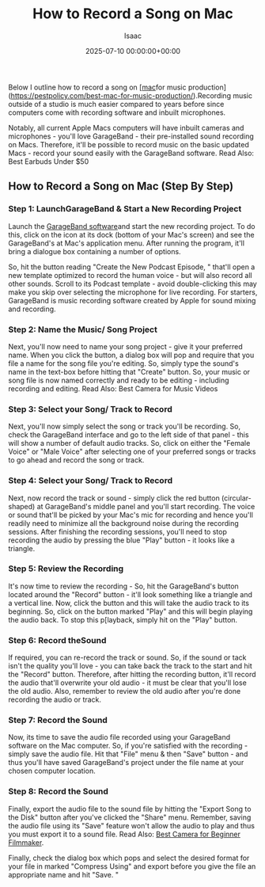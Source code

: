 ﻿---
title: How to Record a Song on Mac
description: Below I outline how to record a song on mac for music productionhttpspestpolicy.combest-mac-for-music-production . Recording music outside of a studio is much...
slug: /how-to-record-a-song-on-mac/
date: 2025-07-10 00:00:00+00:00
lastmod: 2025-07-10 00:00:00+03:00
author: Isaac
categories:

- Laptops
tags:

- laptops

- song

- mac
layout: post
---

Below I outline how to record a song on [[mac](https://pestpolicy.com/best-mac-for-music-production/)for music production](https://pestpolicy.com/best-mac-for-music-production/).Recording music outside of a studio is much easier compared to years before since computers come with recording software and inbuilt microphones.

Notably, all current Apple Macs computers will have inbuilt cameras and microphones - you'll love GarageBand - their pre-installed sound recording on Macs. Therefore, it'll be possible to record music on the basic updated Macs - record your sound easily with the GarageBand software. Read Also: Best Earbuds Under $50

##  How to Record a Song on Mac (Step By Step)

###  Step 1: Launch**GarageBand & Start a New Recording Project**

Launch the [GarageBand software](https://mediacommons.psu.edu/2017/04/30/starting-a-new-podcast-project-in-garageband/)and start the new recording project. To do this, click on the icon at its dock (bottom of your Mac's screen) and see the GarageBand's at Mac's application menu. After running the program, it'll bring a dialogue box containing a number of options.

So, hit the button reading "Create the New Podcast Episode, " that'll open a new template optimized to record the human voice - but will also record all other sounds. Scroll to its Podcast template - avoid double-clicking this may make you skip over selecting the microphone for live recording. For starters, GarageBand is music recording software created by Apple for sound mixing and recording.

###  Step 2: Name the Music/ Song Project

Next, you'll now need to name your song project - give it your preferred name. When you click the button, a dialog box will pop and require that you file a name for the song file you're editing. So, simply type the sound's name in the text-box before hitting that "Create" button. So, your music or song file is now named correctly and ready to be editing - including recording and editing. Read Also: Best Camera for Music Videos

###  Step 3: Select your Song/ Track to Record

Next, you'll now simply select the song or track you'll be recording. So, check the GarageBand interface and go to the left side of that panel - this will show a number of default audio tracks. So, click on either the "Female Voice" or "Male Voice" after selecting one of your preferred songs or tracks to go ahead and record the song or track.

###  Step 4: Select your Song/ Track to Record

Next, now record the track or sound - simply click the red button (circular-shaped) at GarageBand's middle panel and you'll start recording. The voice or sound that'll be picked by your Mac's mic for recording and hence you'll readily need to minimize all the background noise during the recording sessions. After finishing the recording sessions, you'll need to stop recording the audio by pressing the blue "Play" button - it looks like a triangle.

###  Step 5: Review the Recording

It's now time to review the recording - So, hit the GarageBand's button located around the "Record" button - it'll look something like a triangle and a vertical line. Now, click the button and this will take the audio track to its beginning. So, click on the button marked "Play" and this will begin playing the audio back. To stop this p[layback, simply hit on the "Play" button.

###  Step 6: Record the**Sound**

If required, you can re-record the track or sound. So, if the sound or tack isn't the quality you'll love - you can take back the track to the start and hit the "Record" button. Therefore, after hitting the recording button, it'll record the audio that'll overwrite your old audio - it must be clear that you'll lose the old audio. Also, remember to review the old audio after you're done recording the audio or track.

###  Step 7: Record the Sound

Now, its time to save the audio file recorded using your GarageBand software on the Mac computer. So, if you're satisfied with the recording - simply save the audio file. Hit that "File" menu & then "Save" button - and thus you'll have saved GarageBand's project under the file name at your chosen computer location.

###  Step 8: Record the Sound

Finally, export the audio file to the sound file by hitting the "Export Song to the Disk" button after you've clicked the "Share" menu. Remember, saving the audio file using its "Save" feature won't allow the audio to play and thus you must export it to a sound file. Read Also: [Best Camera for Beginner Filmmaker](https://pestpolicy.com/best-camera-for-beginner-filmmaker/).

Finally, check the dialog box which pops and select the desired format for your file in marked "Compress Using" and export before you give the file an appropriate name and hit "Save. "

